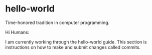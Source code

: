 # hello-world
Time-honored tradition in computer programming.

Hi Humans:

I am currently working through the hello-world guide. This section is instructions on how to make and submit changes called commits.
